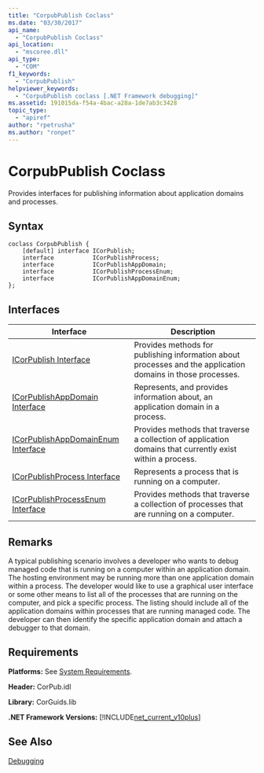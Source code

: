 ```yaml
---
title: "CorpubPublish Coclass"
ms.date: "03/30/2017"
api_name: 
  - "CorpubPublish Coclass"
api_location: 
  - "mscoree.dll"
api_type: 
  - "COM"
f1_keywords: 
  - "CorpubPublish"
helpviewer_keywords: 
  - "CorpubPublish coclass [.NET Framework debugging]"
ms.assetid: 191015da-f54a-4bac-a28a-1de7ab3c3428
topic_type: 
  - "apiref"
author: "rpetrusha"
ms.author: "ronpet"
---
```

# CorpubPublish Coclass
Provides interfaces for publishing information about application domains and processes.  

## Syntax  

```  
coclass CorpubPublish {  
    [default] interface ICorPublish;  
    interface           ICorPublishProcess;  
    interface           ICorPublishAppDomain;  
    interface           ICorPublishProcessEnum;  
    interface           ICorPublishAppDomainEnum;  
};  
```  

## Interfaces  


|Interface|Description|  
|---------------|-----------------|  
|[ICorPublish Interface](../../../../docs/framework/unmanaged-api/debugging/icorpublish-interface.md)|Provides methods for publishing information about processes and the application domains in those processes.|  
|[ICorPublishAppDomain Interface](../../../../docs/framework/unmanaged-api/debugging/icorpublishappdomain-interface.md)|Represents, and provides information about, an application domain in a process.|  
|[ICorPublishAppDomainEnum Interface](../../../../docs/framework/unmanaged-api/debugging/icorpublishappdomainenum-interface.md)|Provides methods that traverse a collection of application domains that currently exist within a process.|  
|[ICorPublishProcess Interface](../../../../docs/framework/unmanaged-api/debugging/icorpublishprocess-interface.md)|Represents a process that is running on a computer.|  
|[ICorPublishProcessEnum Interface](../../../../docs/framework/unmanaged-api/debugging/icorpublishprocessenum-interface.md)|Provides methods that traverse a collection of processes that are running on a computer.|  

## Remarks  
 A typical publishing scenario involves a developer who wants to debug managed code that is running on a computer within an application domain. The hosting environment may be running more than one application domain within a process. The developer would like to use a graphical user interface or some other means to list all of the processes that are running on the computer, and pick a specific process. The listing should include all of the application domains within processes that are running managed code. The developer can then identify the specific application domain and attach a debugger to that domain.  

## Requirements  
 **Platforms:** See [System Requirements](../../../../docs/framework/get-started/system-requirements.md).  

 **Header:** CorPub.idl  

 **Library:** CorGuids.lib  

 **.NET Framework Versions:**  [!INCLUDE[net_current_v10plus](../../../../includes/net-current-v10plus-md.md)]  

## See Also  
 [Debugging](../../../../docs/framework/unmanaged-api/debugging/index.md)
